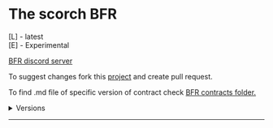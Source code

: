 # The scorch BFR
[L] - latest
<br>
[E] - Experimental

[BFR discord server](https://discord.gg/Cw5XkfZeyA "Better faction relations")

To suggest changes fork this [project](https://github.com/matej118111/AmogusMan-sContracts) and create pull request.

To find .md file of specific version of contract check [BFR contracts folder.](https://github.com/matej118111/AmogusMan-sContracts/tree/main/BRF-Contracts-PDF)

<details>
  <summary>Versions</summary>
  <a href="https://raw.githubusercontent.com/matej118111/AmogusMan-sContracts/main/BRF-Contracts-PDF/V0.6.pdf">V.0.6 [L]</a>
  <br>
  <a href="https://raw.githubusercontent.com/matej118111/AmogusMan-sContracts/main/BRF-Contracts-PDF/V0.5.pdf">V.0.5</a>
  <br>
  <a href="https://raw.githubusercontent.com/matej118111/AmogusMan-sContracts/main/BRF-Contracts-PDF/V0.4.pdf">V.0.4</a>
  <br>
  <a href="https://raw.githubusercontent.com/matej118111/AmogusMan-sContracts/main/BRF-Contracts-PDF/V0.3.pdf">V.0.3</a>
  <br>
 <a href="https://raw.githubusercontent.com/matej118111/AmogusMan-sContracts/main/BRF-Contracts-PDF/V0.2x.pdf">V.0.2</a>
<br>
 <a href="https://raw.githubusercontent.com/matej118111/AmogusMan-sContracts/main/BRF-Contracts-PDF/V0.1.pdf">V.0.1</a>
  
  <details>
    <summary>Examples (Mentioned in contract V0.6 and above)</summary>
    
[Unwanted wars #1: Rebels United allying with republic so republic can fight against Thieves guild.](https://raw.githubusercontent.com/matej118111/AmogusMan-sContracts/main/BRF-Contracts-PDF/_resources/3496fc1d7a848552ed0b8cd3919161e3.png)
    <br>
[Unwanted wars #2: Rebels united allying with US Army Remnants in order to fight in more wars.](https://raw.githubusercontent.com/matej118111/AmogusMan-sContracts/main/BRF-Contracts-PDF/_resources/a1621ba20ee94ba71ccf8b98de12aeac.png)
    
<br>
    </details>
   </details>
   
---


<!-- imposter -->
<!-- impossible -->
